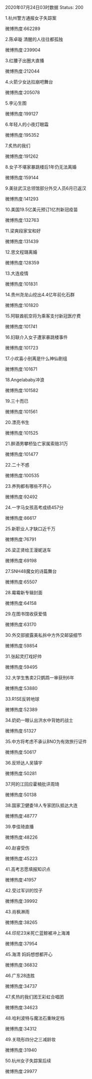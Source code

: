 2020年07月24日03时数据
Status: 200

1.杭州警方通报女子失踪案

微博热度:662289

2.陈卓璇 清醒的人往往都孤独

微博热度:239904

3.红腰子出圈大直播

微博热度:212044

4.火箭少女达拉崩吧舞台

微博热度:205078

5.李沁生图

微博热度:199127

6.年轻人的小夜灯眼霜

微博热度:195352

7.炙热的我们

微博热度:191262

8.女子不堪家暴跳楼后1年仍无法离婚

微博热度:159144

9.美驻武汉总领馆部分外交人员6月已返汉

微博热度:141293

10.美国19.5亿美元预订1亿剂新冠疫苗

微博热度:132763

11.梁爽段家宝和好

微博热度:131439

12.思文程璐离婚

微博热度:128359

13.大连疫情

微博热度:101831

14.贵州尧龙山挖出4.4亿年前化石群

微博热度:101820

15.阿联酋航空将为乘客支付新冠医疗费

微博热度:101741

16.妇联介入女子遭家暴跳楼事件

微博热度:101723

17.小欢喜小别离是什么神仙剧组

微博热度:101671

18.Angelababy冲浪

微博热度:101582

19.三十而已

微博热度:101561

20.漂亮书生

微博热度:101525

21.醉酒男攀桥坠亡家属索赔31万

微博热度:101477

22.二十不惑

微博热度:100535

23.养狗都有哪些不开心

微博热度:92492

24.一字马女孩高考成绩457分

微博热度:86617

25.新职业人才缺口近千万

微博热度:76791

26.梁正贤给王漫妮送车

微博热度:69198

27.SNH48魔女的诗篇舞台

微博热度:65507

28.霉霉新专辑封面

微博热度:64158

29.在图书馆收获爱情

微博热度:63170

30.外交部披露美私拆中方外交邮袋细节

微博热度:59854

31.张起灵打戏好帅

微博热度:59495

32.大学生售卖2只鹦鹉一审获刑6年

微博热度:53880

33.R1SE反转地球

微博热度:52389

34.奶奶一眼认出洪水中背她的战士

微博热度:51327

35.中方将考虑不承认BNO为有效旅行证件

微博热度:50617

36.反矫达人吴镇宇

微博热度:50281

37.阿的江回应霍楠批评周琦

微博热度:50138

38.国家卫健委18人专家团队抵达大连

微博热度:48777

39.李佳琦直播

微博热度:48226

40.赵睿受伤

微博热度:45223

41.高考志愿填报知识点

微博热度:41957

42.受过军训的饺子

微博热度:39992

43.肖枫淋雨

微博热度:38265

44.印尼23米死亡蓝鲸被冲上海滩

微博热度:37954

45.海清 妈妈想想都开心

微博热度:36832

46.广东28连胜

微博热度:34737

47.炙热的我们团王彩虹合唱团

微博热度:34623

48.哈利波特与魔法石重映定档

微博热度:34312

49.关晓彤四分之三减龄妆

微博热度:31940

50.杭州女子失踪案后续

微博热度:29977

